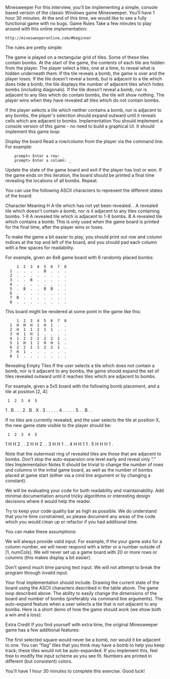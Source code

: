 Minesweeper
For this interview, you'll be implementing a simple, console based version of the classic Windows game Minesweeper. You’ll have 1 hour 30 minutes. At the end of this time, we would like to see a fully functional game with no bugs.
Game Rules
Take a few minutes to play around with this online implementation:
 
    http://minesweeperonline.com/#beginner
 
The rules are pretty simple:
 
The game is played on a rectangular grid of tiles. Some of these tiles contain bombs. At the start of the game, the contents of each tile are hidden from the player.
The player select a tiles, one at a time, to reveal what is hidden underneath them:
If the tile reveals a bomb, the game is over and the player loses.
If the tile doesn’t reveal a bomb, but is adjacent to a tile which does hide a bomb, the tile displays the number of adjacent tiles which hides bombs (including diagonals).
If the tile doesn’t reveal a bomb, nor is adjacent to any tiles which do contain bombs, the tile will show nothing.
The player wins when they have revealed all tiles which do not contain bombs.
 
If the player selects a tile which neither contains a bomb, nor is adjacent to any bombs, the player's selection should expand outward until it reveals cells which are adjacent to bombs.
Implementation
You should implement a console version of this game - no need to build a graphical UI. It should implement this game loop:
 
Display the board
Read a row/column from the player via the command line. For example:
 
        prompt> Enter a row: _
        prompt> Enter a column: _
 
Update the state of the game board and exit if the player has lost or won.
If the game ends on this iteration, the board should be printed a final time revealing the locations of all bombs.
Repeat.
 
You can use the following ASCII characters to represent the different states of the board:
 
Character
Meaning
H
A tile which has not yet been revealed.
.
A revealed tile which doesn’t contain a bomb, nor is it adjacent to any tiles containing bombs.
1-8
A revealed tile which is adjacent to 1-8 bombs.
B
A revealed tile which contains a bomb. This is only used when the game board is printed for the final time, after the player wins or loses.
 
To make the game a bit easier to play, you should print out row and column indices at the top and left of the board, and you should pad each column with a few spaces for readability.
 
For example, given an 8x8 game board with 6 randomly placed bombs:
```
     1  2  3  4  5  6  7  8
  1  .  .  .  .  B  .  .  .
  2  .  .  .  .  .  .  .  .
  3  .  .  B  .  .  .  .  .
  4  .  .  .  .  .  .  .  .
  5  .  B  .  .  B  B  .  .
  6  .  .  .  .  .  .  .  .
  7  B  .  .  .  .  .  .  .
  8  .  .  .  .  .  .  .  .
```
 
This board might be rendered at some point in the game like this:

```
     1  2  3  4  5  6  7  8
  1  H  H  H  1  H  1  .  .
  2  H  1  1  2  1  1  .  .
  3  H  1  H  1  .  .  .  .
  4  1  2  2  2  2  2  1  .
  5  1  H  1  1  H  H  1  .
  6  2  2  1  1  2  2  1  .
  7  H  1  .  .  .  .  .  .
  8  1  .  .  .  .  .  .  .
```
 
Revealing Empty Tiles
If the user selects a tile which does not contain a bomb, nor is it adjacent to any bombs, the game should expand the set of tiles revealed outward until it reaches tiles which are adjacent to bombs.
 
For example, given a 5x5 board with the following bomb placement, and a tile at position [2, 4]:
 
     1  2  3  4  5
  1  .  B  .  .  .
  2  .  B  .  X  .
  3  .  .  .  .  .
  4  .  .  .  .  .
  5  .  .  B  .  .
 
If no tiles are currently revealed, and the user selects the tile at position X, the new game state visible to the player should be:
 
     1  2  3  4  5
  1  H  H  2  .  .
  2  H  H  2  .  .
  3  H  H  1  .  .
  4  H  H  1  1  .
  5  H  H  H  1  .
 
Note that the outermost ring of revealed tiles are those that are adjacent to bombs. Don’t stop the auto-expansion one level early and reveal only “.” tiles
Implementation Notes
It should be trivial to change the number of rows and columns in the initial game board, as well as the number of bombs placed at game start (either via a cmd line argument or by changing a constant).
 
We will be evaluating your code for both readability and maintainability. Add minimal documentation around tricky algorithms or interesting design decisions where it would help the reader.
 
Try to keep your code quality bar as high as possible. We do understand that you’re time constrained, so please document any areas of the code which you would clean up or refactor if you had additional time.
 
You can make these assumptions:
 
We will always provide valid input. For example, if the your game asks for a column number, we will never respond with a letter or a number outside of [1, numCols].
We will never set up a game board with 20 or more rows or columns (this makes display a bit easier).
 
Don't spend much time parsing text input. We will not attempt to break the program through invalid input.
 
Your final implementation should include:
Drawing the current state of the board using the ASCII characters described in the table above.
The game loop described above.
The ability to easily change the dimensions of the board and number of bombs (preferably via command line arguments).
The auto-expand feature when a user selects a tile that is not adjacent to any bombs.
Here is a short demo of how the game should work (we show both a win and a loss):
 
Extra Credit
If you find yourself with extra time, the original Minesweeper game has a few additional features:
 
The first selected square would never be a bomb, nor would it be adjacent to one.
You can “flag” tiles that you think may have a bomb to help you keep track; these tiles would not be auto-expanded. If you implement this, feel free to modify the input scheme as you see fit.
Numbers are printed in different (but consistent) colors.
 
You'll have 1 hour 30 minutes to complete this exercise. Good luck!
 
 
